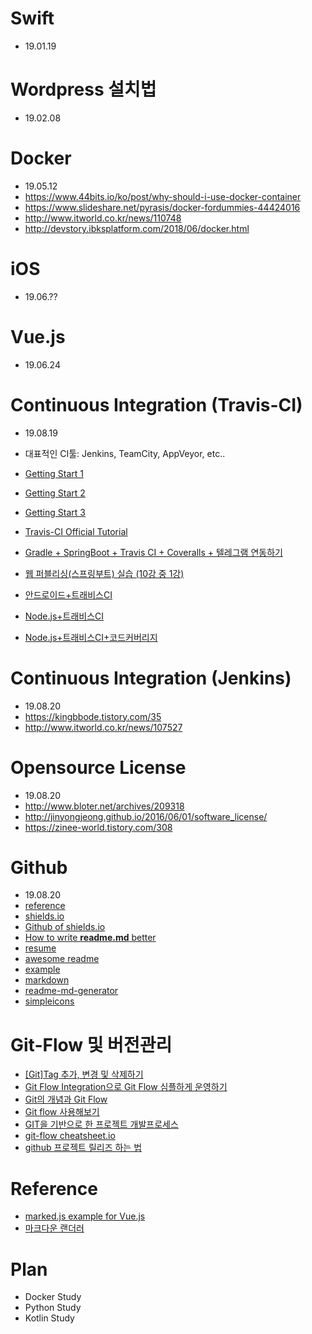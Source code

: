 # Swift
 - 19.01.19

# Wordpress 설치법
 - 19.02.08

# Docker
 - 19.05.12
 - https://www.44bits.io/ko/post/why-should-i-use-docker-container
 - https://www.slideshare.net/pyrasis/docker-fordummies-44424016
 - http://www.itworld.co.kr/news/110748
 - http://devstory.ibksplatform.com/2018/06/docker.html

# iOS
 - 19.06.??

# Vue.js
 - 19.06.24
 
# Continuous Integration (Travis-CI)
 - 19.08.19
 - 대표적인 CI툴: Jenkins, TeamCity, AppVeyor, etc..
 - [Getting Start 1](https://gompangs.tistory.com/entry/GIT-CIcontinuous-Integration%EB%9E%80-travis-%EC%82%AC%EC%9A%A9%EB%B2%95)
 - [Getting Start 2](http://guswnsxodlf.github.io/how-to-use-travis-ci)
 - [Getting Start 3](https://nesoy.github.io/articles/2017-01/travis-ci)
 - [Travis-CI Official Tutorial](https://docs.travis-ci.com/user/tutorial/)
 
 - [Gradle + SpringBoot + Travis CI + Coveralls + 텔레그램 연동하기](https://jojoldu.tistory.com/275)
 - [웹 퍼블리싱(스프링부트) 실습 (10강 중 1강)](https://jojoldu.tistory.com/250?category=635883)
 
 - [안드로이드+트래비스CI](https://androidhuman.tistory.com/540)
 - [Node.js+트래비스CI](https://blog.outsider.ne.kr/781)
 - [Node.js+트래비스CI+코드커버리지](https://sanghaklee.tistory.com/53)

# Continuous Integration (Jenkins)
 - 19.08.20
 - https://kingbbode.tistory.com/35
 - http://www.itworld.co.kr/news/107527
 
# Opensource License
 - 19.08.20
 - http://www.bloter.net/archives/209318
 - http://jinyongjeong.github.io/2016/06/01/software_license/
 - https://zinee-world.tistory.com/308

# Github
 - 19.08.20
 - [reference](https://www.lesstif.com/pages/viewpage.action?pageId=54952153)
 - [shields.io](https://shields.io/)
 - [Github of shields.io](https://github.com/badges/shields)
 - [How to write **readme.md** better](https://newhiwoong.github.io/%EA%B8%B0%ED%83%80%20%EC%A0%95%EB%B3%B4%20%EA%B3%B5%EC%9C%A0/%EC%88%98%EC%A4%80%EA%B8%89%EC%9D%98-Github-README.md-%EC%9E%91%EC%84%B1%ED%95%98%EA%B8%B0)
 - [resume](https://sujinlee.me/professional-github/)
 - [awesome readme](https://github.com/matiassingers/awesome-readme)
 - [example](https://github.com/sujinleeme/readme-template/tree/master/korean)
 - [markdown](https://how-to-use.tistory.com/2)
 - [readme-md-generator](https://github.com/kefranabg/readme-md-generator)
 - [simpleicons](https://simpleicons.org/)

# Git-Flow 및 버전관리
 - [[Git]Tag 추가, 변경 및 삭제하기](http://minsone.github.io/git/git-addtion-and-modified-delete-tag)
 - [Git Flow Integration으로 Git Flow 심플하게 운영하기](https://jojoldu.tistory.com/268)
 - [Git의 개념과 Git Flow](https://cupjoo.tistory.com/6)
 - [Git flow 사용해보기](https://boxfoxs.tistory.com/347)
 - [GIT을 기반으로 한 프로젝트 개발프로세스](https://gist.github.com/ihoneymon/a28138ee5309c73e94f9)
 - [git-flow cheatsheet.io](https://danielkummer.github.io/git-flow-cheatsheet/index.ko_KR.html)
 - [github 프로젝트 릴리즈 하는 법](https://www.lesstif.com/pages/viewpage.action?pageId=20774996)

# Reference
 - [marked.js example for Vue.js](https://vuejs.org/v2/examples/)
 - [마크다운 랜더러](https://derveljunit.tistory.com/287)

# Plan
 - Docker Study
 - Python Study
 - Kotlin Study





